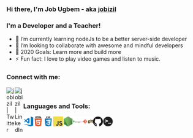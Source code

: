### Hi there, I'm Job Ugbem - aka [jobizil]

### I'm a Developer and a Teacher!
- 🌱 I’m currently learning nodeJs to be a better server-side developer
- 👯 I’m looking to collaborate with awesome and mindful developers
- 🥅 2020 Goals: Learn more  and build more 
- ⚡ Fun fact: I love to play video games and listen to music. 

### Connect with me:

[<img align="left" alt="jobizil | Twitter" width="22px" src="https://cdn.jsdelivr.net/npm/simple-icons@v3/icons/twitter.svg" target= "_blank" />][twitter]
[<img align="left" alt="jobizil | LinkedIn" width="22px" src="https://cdn.jsdelivr.net/npm/simple-icons@v3/icons/linkedin.svg"  target= "_blank"/>][linkedin]
<!-- [<img align="left" alt="jobizil | Instagram" width="22px" src="https://cdn.jsdelivr.net/npm/simple-icons@v3/icons/instagram.svg" />][instagram] -->

<br />

### Languages and Tools:

<img align="left" alt="Visual Studio Code" width="26px" src="https://raw.githubusercontent.com/github/explore/80688e429a7d4ef2fca1e82350fe8e3517d3494d/topics/visual-studio-code/visual-studio-code.png" />

<img align="left" alt="HTML5" width="26px" src="https://raw.githubusercontent.com/github/explore/80688e429a7d4ef2fca1e82350fe8e3517d3494d/topics/html/html.png" />

<img align="left" alt="CSS3" width="26px" src="https://raw.githubusercontent.com/github/explore/80688e429a7d4ef2fca1e82350fe8e3517d3494d/topics/css/css.png" />
<img align="left" alt="JavaScript" width="26px" src="https://raw.githubusercontent.com/github/explore/80688e429a7d4ef2fca1e82350fe8e3517d3494d/topics/javascript/javascript.png" />

<img align="left" alt="Node.js" width="26px" src="https://raw.githubusercontent.com/github/explore/80688e429a7d4ef2fca1e82350fe8e3517d3494d/topics/nodejs/nodejs.png" />
<img align="left" alt="MongoDB" width="26px" src="https://raw.githubusercontent.com/github/explore/80688e429a7d4ef2fca1e82350fe8e3517d3494d/topics/mongodb/mongodb.png" />
<img align="left" alt="Git" width="26px" src="https://raw.githubusercontent.com/github/explore/80688e429a7d4ef2fca1e82350fe8e3517d3494d/topics/git/git.png" />
<img align="left" alt="GitHub" width="26px" src="https://raw.githubusercontent.com/github/explore/78df643247d429f6cc873026c0622819ad797942/topics/github/github.png" />
<img align="left" alt="HTML5" width="26px" src="https://raw.githubusercontent.com/github/explore/80688e429a7d4ef2fca1e82350fe8e3517d3494d/topics/terminal/terminal.png" />


[jobizil]: https://github.com/jobizil
[twitter]: https://twitter.com/jobizil
[linkedin]: https://www.linkedin.com/in/job-ugbem
<!-- [jobizil] :  -->
